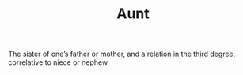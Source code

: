 ---
title: Aunt
letter: A
permalink: "/definitions/aunt.html"
body: The sister of one’s father or mother, and a relation in the third degree, correlative
  to niece or nephew
published_at: '2018-07-07'
layout: post
---